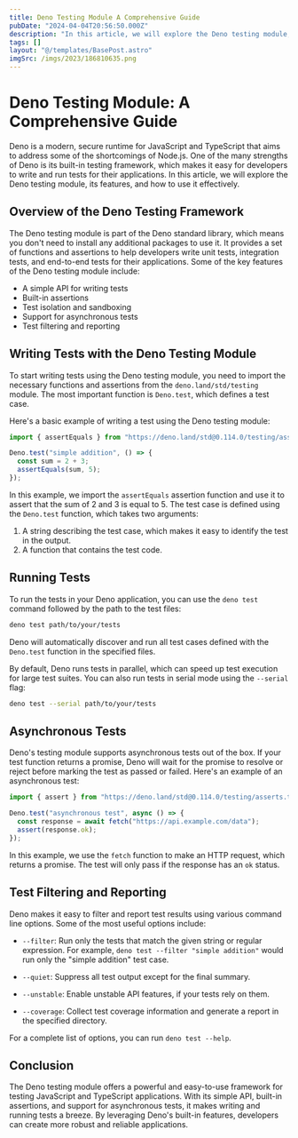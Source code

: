 ```yaml
---
title: Deno Testing Module A Comprehensive Guide
pubDate: "2024-04-04T20:56:50.000Z"
description: "In this article, we will explore the Deno testing module, its features, and how to use it effectively"
tags: []
layout: "@/templates/BasePost.astro"
imgSrc: /imgs/2023/186810635.png
---
```

# Deno Testing Module: A Comprehensive Guide

Deno is a modern, secure runtime for JavaScript and TypeScript that aims to address some of the shortcomings of Node.js. One of the many strengths of Deno is its built-in testing framework, which makes it easy for developers to write and run tests for their applications. In this article, we will explore the Deno testing module, its features, and how to use it effectively.

## Overview of the Deno Testing Framework

The Deno testing module is part of the Deno standard library, which means you don't need to install any additional packages to use it. It provides a set of functions and assertions to help developers write unit tests, integration tests, and end-to-end tests for their applications. Some of the key features of the Deno testing module include:

- A simple API for writing tests
- Built-in assertions
- Test isolation and sandboxing
- Support for asynchronous tests
- Test filtering and reporting

## Writing Tests with the Deno Testing Module

To start writing tests using the Deno testing module, you need to import the necessary functions and assertions from the `deno.land/std/testing` module. The most important function is `Deno.test`, which defines a test case.

Here's a basic example of writing a test using the Deno testing module:

```typescript
import { assertEquals } from "https://deno.land/std@0.114.0/testing/asserts.ts";

Deno.test("simple addition", () => {
  const sum = 2 + 3;
  assertEquals(sum, 5);
});
```

In this example, we import the `assertEquals` assertion function and use it to assert that the sum of 2 and 3 is equal to 5. The test case is defined using the `Deno.test` function, which takes two arguments:

1. A string describing the test case, which makes it easy to identify the test in the output.
2. A function that contains the test code.

## Running Tests

To run the tests in your Deno application, you can use the `deno test` command followed by the path to the test files:

```sh
deno test path/to/your/tests
```

Deno will automatically discover and run all test cases defined with the `Deno.test` function in the specified files.

By default, Deno runs tests in parallel, which can speed up test execution for large test suites. You can also run tests in serial mode using the `--serial` flag:

```sh
deno test --serial path/to/your/tests
```

## Asynchronous Tests

Deno's testing module supports asynchronous tests out of the box. If your test function returns a promise, Deno will wait for the promise to resolve or reject before marking the test as passed or failed. Here's an example of an asynchronous test:

```typescript
import { assert } from "https://deno.land/std@0.114.0/testing/asserts.ts";

Deno.test("asynchronous test", async () => {
  const response = await fetch("https://api.example.com/data");
  assert(response.ok);
});
```

In this example, we use the `fetch` function to make an HTTP request, which returns a promise. The test will only pass if the response has an `ok` status.

## Test Filtering and Reporting

Deno makes it easy to filter and report test results using various command line options. Some of the most useful options include:

- `--filter`: Run only the tests that match the given string or regular expression. For example, `deno test --filter "simple addition"` would run only the "simple addition" test case.

- `--quiet`: Suppress all test output except for the final summary.

- `--unstable`: Enable unstable API features, if your tests rely on them.

- `--coverage`: Collect test coverage information and generate a report in the specified directory.

For a complete list of options, you can run `deno test --help`.

## Conclusion

The Deno testing module offers a powerful and easy-to-use framework for testing JavaScript and TypeScript applications. With its simple API, built-in assertions, and support for asynchronous tests, it makes writing and running tests a breeze. By leveraging Deno's built-in features, developers can create more robust and reliable applications.
